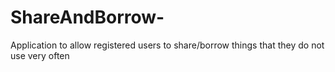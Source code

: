 # ShareAndBorrow-
Application to allow registered users to share/borrow things that they do not use very often
